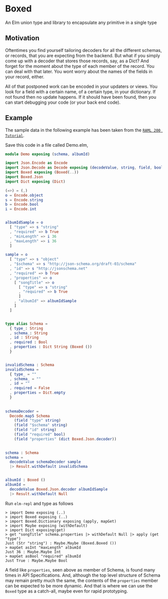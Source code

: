 # Boxed
An Elm union type and library to encapsulate any primitive in a single type


## Motivation
Oftentimes you find yourself tailoring decoders for all the different schemas,
or records, that you are expecting from the backend. But what if you simply come
up with a decoder that stores those records, say, as a Dict? And forget for
the moment about the type of each member of the record. You can deal with
that later. You wont worry about the names of the fields in your record, either.

All of that postponed work can be encoded in your updaters or views. You look
for a field with a certain name, of a certain type, in your dictionary. If not
found then no update happens. If it should have been found, then you can start
debugging your code (or your back end code).


## Example
The sample data in the following example has been taken from the 
[`RAML 200 Tutorial`](https://raml.org/developers/raml-200-tutorial).

Save this code in a file called Demo.elm,

```elm
module Demo exposing (schema, albumId)

import Json.Encode as Encode
import Json.Decode as Decode exposing (decodeValue, string, field, bool, dict)
import Boxed exposing (Boxed(..))
import Boxed.Json
import Dict exposing (Dict)

(=>) = (,)
o = Encode.object
s = Encode.string
b = Encode.bool
i = Encode.int


albumIdSample = o
  [ "type" => s "string"
  , "required" => b True
  , "minLength" => i 36
  , "maxLength" => i 36
  ]

sample = o
  [ "type" => s "object"
  , "$schema" => s "http://json-schema.org/draft-03/schema"
  , "id" => s "http://jsonschema.net"
  , "required" => b True
  , "properties" => o
    [ "songTitle" => o
      [ "type" => s "string"
      , "required" => b True
      ]
    , "albumId" => albumIdSample
    ]
  ]


type alias Schema = 
  { type_: String 
  , schema_: String
  , id : String 
  , required : Bool
  , properties : Dict String (Boxed ())
  }


invalidSchema : Schema 
invalidSchema = 
  { type_ = "" 
  , schema_ = ""
  , id = "" 
  , required = False
  , properties = Dict.empty
  }
  
  
schemaDecoder =
  Decode.map5 Schema 
    (field "type" string)
    (field "$schema" string)
    (field "id" string)
    (field "required" bool)
    (field "properties" (dict Boxed.Json.decoder))

    
schema : Schema    
schema = 
  decodeValue schemaDecoder sample
  |> Result.withDefault invalidSchema


albumId : Boxed ()    
albumId = 
  decodeValue Boxed.Json.decoder albumIdSample
  |> Result.withDefault Null
```



Run `elm-repl` and type as follows 

    > import Demo exposing (..)
    > import Boxed exposing (..)
    > import Boxed.Dictionary exposing (apply, mapGet)
    > import Maybe exposing (withDefault)
    > import Dict exposing(get)
    > get "songTitle" schema.properties |> withDefault Null |> apply (get "type")
    Just (Str "string") : Maybe.Maybe (Boxed.Boxed ())
    > mapGet asInt "maxLength" albumId
    Just 36 : Maybe.Maybe Int
    > mapGet asBool "required" albumId
    Just True : Maybe.Maybe Bool
    
    


A field like `properties`, seen above as member of Schema, is found many times
in API Specifications. And, although the top level structure of Schema may 
remain pretty much the same, the contents of the `properties` member can be
expected to be more dynamic. And that is where we can use the `Boxed` type as 
a catch-all, maybe even for rapid prototyping.




